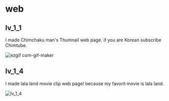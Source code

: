 # web

## lv_1_1

I made Chimchaku man's Thumnail web page. if you are Korean subscribe Chimtube.

![ezgif com-gif-maker](https://user-images.githubusercontent.com/86817683/169427983-59e90c60-99df-4656-bbeb-c9465f6fa383.gif)

## lv_1_4

I made lala land movie clip web page! because my favorit movie is lala land.

![lv_1_4](https://user-images.githubusercontent.com/86817683/169428344-bf58a754-1ed5-4690-af25-92e6c7649c3a.gif)
